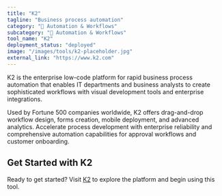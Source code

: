```yaml
---
title: "K2"
tagline: "Business process automation"
category: "🔄 Automation & Workflows"
subcategory: "🔄 Automation & Workflows"
tool_name: "K2"
deployment_status: "deployed"
image: "/images/tools/k2-placeholder.jpg"
external_link: "https://www.k2.com"
---
```

K2 is the enterprise low-code platform for rapid business process automation that enables IT departments and business analysts to create sophisticated workflows with visual development tools and enterprise integrations.

Used by Fortune 500 companies worldwide, K2 offers drag-and-drop workflow design, forms creation, mobile deployment, and advanced analytics. Accelerate process development with enterprise reliability and comprehensive automation capabilities for approval workflows and customer onboarding.

## Get Started with K2

Ready to get started? Visit [K2](https://www.k2.com) to explore the platform and begin using this tool.